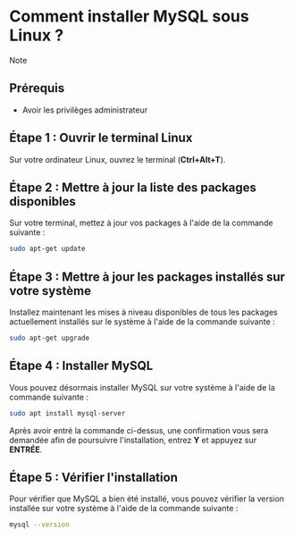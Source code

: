 # Comment installer MySQL sous Linux ?

> [!NOTE]
> ## Prérequis
> - Avoir les privilèges administrateur

## Étape 1 : Ouvrir le terminal Linux
Sur votre ordinateur Linux, ouvrez le terminal (**Ctrl+Alt+T**).

## Étape 2 : Mettre à jour la liste des packages disponibles
Sur votre terminal, mettez à jour vos packages à l'aide de la commande suivante :

```bash
sudo apt-get update
```

## Étape 3 : Mettre à jour les packages installés sur votre système
Installez maintenant les mises à niveau disponibles de tous les packages actuellement installés sur le système à l'aide de la commande suivante :

```bash
sudo apt-get upgrade
```

## Étape 4 : Installer MySQL
Vous pouvez désormais installer MySQL sur votre système à l'aide de la commande suivante :

```bash
sudo apt install mysql-server
```

Après avoir entré la commande ci-dessus, une confirmation vous sera demandée afin de poursuivre l'installation, entrez **Y** et appuyez sur **ENTRÉE**.

## Étape 5 : Vérifier l'installation

Pour vérifier que MySQL a bien été installé, vous pouvez vérifier la version installée sur votre système à l'aide de la commande suivante :

```bash
mysql --version
```